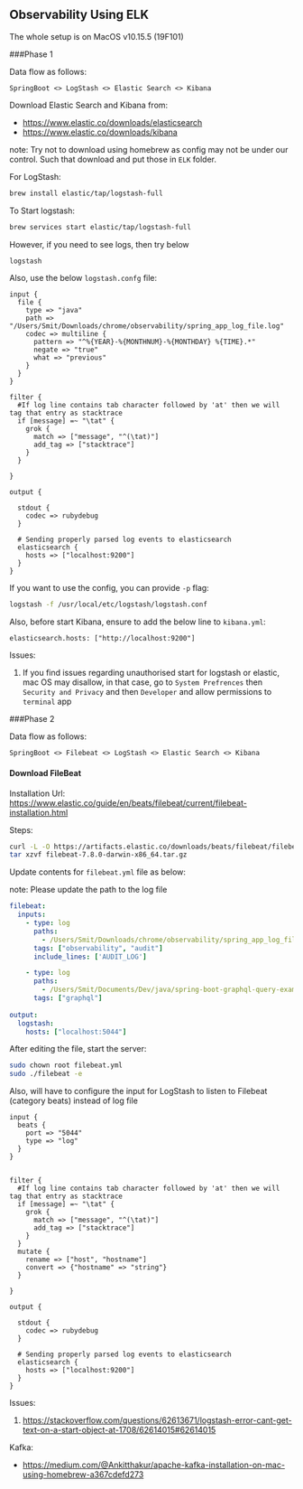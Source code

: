 ## Observability Using ELK

The whole setup is on MacOS v10.15.5 (19F101)

###Phase 1

Data flow as follows:
```
SpringBoot <> LogStash <> Elastic Search <> Kibana
```

Download Elastic Search and Kibana from:
- https://www.elastic.co/downloads/elasticsearch
- https://www.elastic.co/downloads/kibana

note: Try not to download using homebrew as config may not be under our control. Such that download and put those in `ELK` folder.

For LogStash:
```bash
brew install elastic/tap/logstash-full
```

To Start logstash:
```bash
brew services start elastic/tap/logstash-full
```

However, if you need to see logs, then try below
```bash
logstash
```

Also, use the below `logstash.confg` file:
```
input {
  file {
    type => "java"
    path => "/Users/Smit/Downloads/chrome/observability/spring_app_log_file.log"
    codec => multiline {
      pattern => "^%{YEAR}-%{MONTHNUM}-%{MONTHDAY} %{TIME}.*"
      negate => "true"
      what => "previous"
    }
  }
}
 
filter {
  #If log line contains tab character followed by 'at' then we will tag that entry as stacktrace
  if [message] =~ "\tat" {
    grok {
      match => ["message", "^(\tat)"]
      add_tag => ["stacktrace"]
    }
  }
 
}
 
output {
   
  stdout {
    codec => rubydebug
  }
 
  # Sending properly parsed log events to elasticsearch
  elasticsearch {
    hosts => ["localhost:9200"]
  }
}
```

If you want to use the config, you can provide `-p` flag:
```bash
logstash -f /usr/local/etc/logstash/logstash.conf
```

Also, before start Kibana, ensure to add the below line to `kibana.yml`:
```
elasticsearch.hosts: ["http://localhost:9200"]
```

Issues:
1. If you find issues regarding unauthorised start for logstash or elastic, mac OS may disallow, in that case, go to `System Prefrences` then `Security and Privacy` and then `Developer` and allow permissions to `terminal` app



###Phase 2

Data flow as follows:
```
SpringBoot <> Filebeat <> LogStash <> Elastic Search <> Kibana
```


#### Download FileBeat
Installation Url: https://www.elastic.co/guide/en/beats/filebeat/current/filebeat-installation.html

Steps:
```bash
curl -L -O https://artifacts.elastic.co/downloads/beats/filebeat/filebeat-7.8.0-darwin-x86_64.tar.gz
tar xzvf filebeat-7.8.0-darwin-x86_64.tar.gz
```

Update contents for `filebeat.yml` file as below:

note: Please update the path to the log file
```yaml
filebeat:
  inputs:
    - type: log
      paths:
        - /Users/Smit/Downloads/chrome/observability/spring_app_log_file.log
      tags: ["observability", "audit"]
      include_lines: ['AUDIT_LOG']

    - type: log
      paths:
        - /Users/Smit/Documents/Dev/java/spring-boot-graphql-query-example/spring_app_log_file.log
      tags: ["graphql"]
      
output:
  logstash:
    hosts: ["localhost:5044"]
```

After editing the file, start the server:
```bash
sudo chown root filebeat.yml
sudo ./filebeat -e
```

Also, will have to configure the input for LogStash to listen to Filebeat (category beats) instead of log file
```
input {
  beats {
    port => "5044"
	type => "log"
  }
}

 
filter {
  #If log line contains tab character followed by 'at' then we will tag that entry as stacktrace
  if [message] =~ "\tat" {
    grok {
      match => ["message", "^(\tat)"]
      add_tag => ["stacktrace"]
    }
  }
  mutate {
    rename => ["host", "hostname"]
    convert => {"hostname" => "string"} 
  }
 
}
 
output {
   
  stdout {
    codec => rubydebug
  }
 
  # Sending properly parsed log events to elasticsearch
  elasticsearch {
    hosts => ["localhost:9200"]
  }
}
```

Issues:
1. https://stackoverflow.com/questions/62613671/logstash-error-cant-get-text-on-a-start-object-at-1708/62614015#62614015


Kafka:
- https://medium.com/@Ankitthakur/apache-kafka-installation-on-mac-using-homebrew-a367cdefd273
